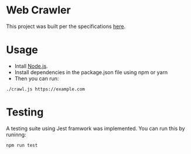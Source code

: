 # Web Crawler

This project was built per the specifications [here](https://drive.google.com/file/d/1gTZ1kM0qd-ymfIBnA2of43k76cyiesIg/view).

# Usage

- Intall [Node.js](https://nodejs.org).
- Install dependencies in the package.json file using npm or yarn
- Then you can run:

```
./crawl.js https://example.com
```


# Testing

A testing suite using Jest framwork was implemented. You can run this by runinng:

```
npm run test
```


